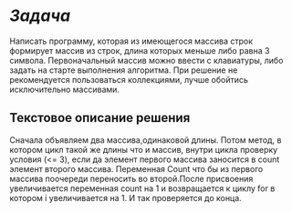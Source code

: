 # *Задача*
Написать программу, которая из имеющегося массива строк формирует массив из строк, длина которых меньше либо равна 3 символа. Первоначальный массив можно ввести с клавиатуры, либо задать на старте выполнения алгоритма. При решение не рекомендуется пользоваться коллекциями, лучше обойтись исключительно массивами.

## **Текстовое описание решения**

Сначала объявляем два массива,одинаковой длины.
Потом метод, в котором цикл такой же длины что и массив, внутри цикла проверку условия (<= 3), если да элемент первого массива заносится в count элемент второго массива.
Переменная Count что бы из первого массива поочереди переносить во второй.После присвоения увеличивается переменная count на 1 и возвращается к циклу for в котором i увеличивается на 1. И так проверяется до конца.
